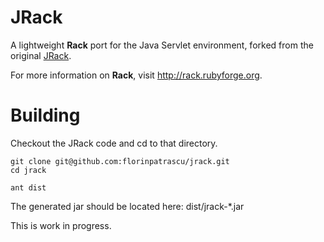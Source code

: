 # JRack

A lightweight **Rack** port for the Java Servlet environment, forked from the original [JRack][1].

For more information on **Rack**, visit http://rack.rubyforge.org.

# Building

Checkout the JRack code and cd to that directory.

    git clone git@github.com:florinpatrascu/jrack.git
    cd jrack

    ant dist

The generated jar should be located here: dist/jrack-*.jar

This is work in progress.


[1]: https://sourceforge.net/projects/approvaltests/files/

